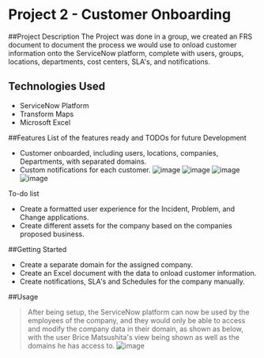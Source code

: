 # Project 2 - Customer Onboarding

##Project Description
The Project was done in a group, we created an FRS document to document the process we would use to onload customer information onto the ServiceNow platform, complete with users, groups, locations, departments, cost centers, SLA's, and notifications.

## Technologies Used
* ServiceNow Platform
* Transform Maps
* Microsoft Excel

##Features
List of the features ready and TODOs for future Development
* Customer onboarded, including users, locations, companies, Departments, with separated domains.
* Custom notifications for each customer.
![image](https://user-images.githubusercontent.com/80430334/131715372-add23812-6e49-4b57-95d7-eab90dc633a1.png)
![image](https://user-images.githubusercontent.com/80430334/131718796-6c3223a8-2864-4bcd-a122-b7a555f89bfd.png)
![image](https://user-images.githubusercontent.com/80430334/131719039-51970fdf-6ffe-462c-b5de-e0b9a97384b6.png)
![image](https://user-images.githubusercontent.com/80430334/131719214-3cfe0840-95a8-4464-b365-41c243f04fc0.png)


To-do list
* Create a formatted user experience for the Incident, Problem, and Change applications.
* Create different assets for the company based on the companies proposed business.

##Getting Started
* Create a separate domain for the assigned company.
* Create an Excel document with the data to onload customer information.
* Create notifications, SLA's and Schedules for the company manually.

##Usage
>After being setup, the ServiceNow platform can now be used by the employees of the company, and they would only be able to access and modify the company data in their domain, as shown as below, with the user Brice Matsushita's view being shown as well as the domains he has access to.
![image](https://user-images.githubusercontent.com/80430334/131720414-cd6995fa-d093-40e7-be61-0e6ad0bed8ec.png)

